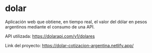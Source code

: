 # dolar
Aplicación web que obtiene, en tiempo real, el valor del dólar en pesos argentinos mediante el consumo de una API.

API utilizada: https://dolarapi.com/v1/dolares


Link del proyecto: https://dolar-cotizacion-argentina.netlify.app/

